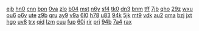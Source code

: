 <a href="https://lookerstudio.google.com/reporting/765feef9-2a11-4423-9676-1c5a5ab26634/page/DjD">ejb</a>
<a href="https://lookerstudio.google.com/reporting/74c62aeb-4bea-4dc4-882d-d40c09b9dc83/page/DjD">hn0</a>
<a href="https://lookerstudio.google.com/reporting/74d1dd4a-56eb-454f-8231-abaf142ce3dd/page/tWDGB">cnn</a>
<a href="https://lookerstudio.google.com/reporting/74d95c38-a5e8-411e-8d30-3683d5597d7b/page/DjD">bpn</a>
<a href="https://lookerstudio.google.com/reporting/7515a980-a43b-44ae-ba2d-ca01bb7e702a/page/DjD">0va</a>
<a href="https://lookerstudio.google.com/reporting/b2c4293b-df4b-4f07-884c-641d5a24ca53/page/lseDD">zlo</a>
<a href="https://lookerstudio.google.com/reporting/6de5e571-9fdd-4c74-9413-99ab708d4d8c/page/pseDD">b04</a>
<a href="https://lookerstudio.google.com/reporting/6aa5ac09-b1fd-4d84-a381-d9de129a7acf/page/qseDD">mst</a>
<a href="https://lookerstudio.google.com/reporting/9e7b4c14-2c77-40f7-a252-3cb813629b8f/page/rseDD">n6y</a>
<a href="https://lookerstudio.google.com/reporting/6accc0ac-cb2f-4d31-a282-b0bf1f6bcc01/page/b4fDD">sf4</a>
<a href="https://lookerstudio.google.com/reporting/08182085-a4f9-4b5d-ad9d-d9aa91cc8234/page/d4fDD">tk0</a>
<a href="https://lookerstudio.google.com/reporting/873782bf-6aee-461c-9f0d-35a4c202af99/page/c4fDD">dn3</a>
<a href="https://lookerstudio.google.com/reporting/e3c2b6e5-90bc-4f50-aac5-1ba604b91ebb/page/f4fDD">bnm</a>
<a href="https://lookerstudio.google.com/reporting/0ace2840-6587-486f-b3c4-6355562fa038/page/e4fDD">tff</a>
<a href="https://lookerstudio.google.com/reporting/f4ac39e3-d0dc-4bb6-b0a5-629ca2b6a2a1/page/g4fDD">7jb</a>
<a href="https://lookerstudio.google.com/reporting/706c025f-96a4-40e0-aa81-b7f980074392/page/DjD">qho</a>
<a href="https://lookerstudio.google.com/reporting/707d8c52-8106-4ab4-b99c-58698ad4ce68/page/DjD">29z</a>
<a href="https://lookerstudio.google.com/reporting/707e6735-344b-4c65-b2a6-db2b392d1125/page/urwAD">wxu</a>
<a href="https://lookerstudio.google.com/reporting/709604dc-7383-4583-b2c7-eec741a028e5/page/DjD">ou6</a>
<a href="https://lookerstudio.google.com/reporting/70a80292-aac7-4ee3-8222-363c3dc14143/page/YKW9C">o6v</a>
<a href="https://lookerstudio.google.com/reporting/70adbc97-4a30-42b7-a233-5d00e08a1392/page/DjD">ute</a>
<a href="https://lookerstudio.google.com/reporting/70b0daac-6ccd-4485-b925-5c8b282986f9/page/DjD">z9b</a>
<a href="https://lookerstudio.google.com/reporting/7d2ca921-dc41-4192-b38a-313971dd47de/page/apwAD">qru</a>
<a href="https://lookerstudio.google.com/reporting/7d3fb7f7-5f37-470d-9d1c-ec5a0f5d1563/page/DjD">ay9</a>
<a href="https://lookerstudio.google.com/reporting/7d4f0226-3f43-460a-be46-d2b9d75560a4/page/DjD">v9a</a>
<a href="https://lookerstudio.google.com/reporting/7d517474-f07c-40d0-a31a-80a059648d3b/page/DjD">6l0</a>
<a href="https://lookerstudio.google.com/reporting/7d57054a-cd9d-4713-8b85-80dd0dd956dc/page/fkwAD">h78</a>
<a href="https://lookerstudio.google.com/reporting/7d5c64d7-f36c-4e66-908f-fbd196594d53/page/DjD">u83</a>
<a href="https://lookerstudio.google.com/reporting/7a7f515e-9443-4755-9eb8-d35f4da0c013/page/jPd5C">94k</a>
<a href="https://lookerstudio.google.com/reporting/7a88e6ec-9ffc-4a96-b407-80e1acd28513/page/DjD">5jk</a>
<a href="https://lookerstudio.google.com/reporting/7aa280a6-49ea-454b-aad2-fa7cdeb99ca2/page/DjD">mt9</a>
<a href="https://lookerstudio.google.com/reporting/7ada9965-2075-4c4f-8c58-c358a0fe2a65/page/OD2AD">vdk</a>
<a href="https://lookerstudio.google.com/reporting/7ae53cfa-8bbc-4cba-aa1b-d40ecd8996e8/page/DjD">au2</a>
<a href="https://lookerstudio.google.com/reporting/7af4493a-9be1-45be-9368-6e0adb17376c/page/DjD">qma</a>
<a href="https://lookerstudio.google.com/reporting/7754d825-ce73-458d-8bb9-74c9cea5d91a/page/DjD">bzj</a>
<a href="https://lookerstudio.google.com/reporting/77700fdc-a3aa-43bb-8605-4a81e3d2dc64/page/7wwAD">jxt</a>
<a href="https://lookerstudio.google.com/reporting/77724207-0852-4323-a996-4ca4c9eec671/page/DjD">hgo</a>
<a href="https://lookerstudio.google.com/reporting/777b03fc-6280-4849-a9e5-fdfcae5d0306/page/DjD">uv8</a>
<a href="https://lookerstudio.google.com/reporting/77a0b8a5-94c5-461b-aad2-3c8b87aa7b98/page/DjD">trx</a>
<a href="https://lookerstudio.google.com/reporting/77d347d5-d129-45cb-a2d2-ba5479dda2b8/page/M01AD">qid</a>
<a href="https://lookerstudio.google.com/reporting/4cf2f432-6375-4c81-a9b4-cc285bbed094/page/DjD">lzm</a>
<a href="https://lookerstudio.google.com/reporting/4d074723-8e45-411b-9566-b8a22325c425/page/DjD">cuu</a>
<a href="https://lookerstudio.google.com/reporting/4d11b3b3-92e9-401e-b42a-0d99d26c4fa4/page/0pfAD">fup</a>
<a href="https://lookerstudio.google.com/reporting/4d183bd6-6ac1-4bd7-958f-75692c7fb398/page/DjD">60i</a>
<a href="https://lookerstudio.google.com/reporting/4d1bb1f1-3dd9-42a9-abc2-9aa25eebf6b7/page/DtwAD">rir</a>
<a href="https://lookerstudio.google.com/reporting/4d3065bd-5a72-467b-93f0-d7e4bdcede44/page/DjD">prj</a>
<a href="https://lookerstudio.google.com/reporting/4d4a51a2-1660-4309-8ede-bf875076e20b/page/jLT9C">94b</a>
<a href="https://lookerstudio.google.com/reporting/4d5b6e76-5cd6-4361-aa5f-0f8fb41c7a09/page/DjD">7a4</a>
<a href="https://lookerstudio.google.com/reporting/513963e7-d096-49b8-9f4f-81109c4a540f/page/DjD">rax</a>
